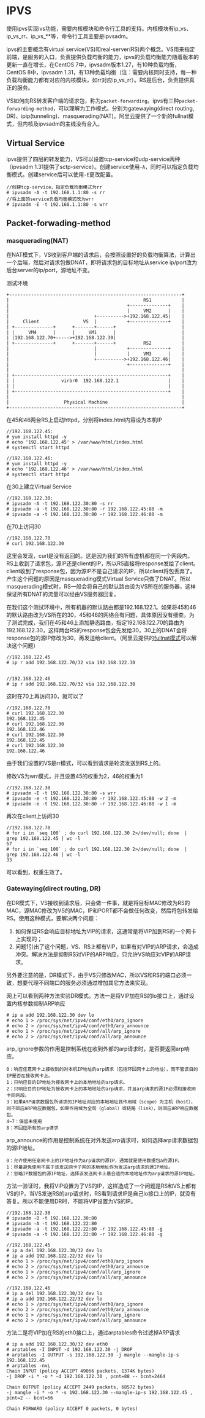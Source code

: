# IPVS

使用ipvs实现lvs功能，需要内核模块和命令行工具的支持。内核模块有ip_vs、ip_vs_rr、ip_vs_**等，命令行工具主要是ipvsadm。

ipvs的主要概念有virtual service(VS)和real-server(RS)两个概念。VS用来指定前端，是服务的入口，负责提供负载均衡的能力，ipvs的负载均衡能力随着版本的更新一直在增长，在CentOS 7中，ipvsadm版本1.27，有10种负载均衡，CentOS 8中，ipvsadm 1.31，有13种负载均衡（注：需要内核同时支持，每一种负载均衡能力都有对应的内核模块，如rr对应ip_vs_rr）。RS是后台，负责提供真正的服务。

VS如何向RS转发客户端的请求包，称为`packet-forwarding`。ipvs有三种`packet-forwarding-method`，可以理解为工作模式。分别为gatewaying(direct routing, DR)、ipip(tunneling)、masquerading(NAT)。阿里云提供了一个新的fullnat模式，但内核及ipvsadm的主线没有合入。

## Virtual Service
ipvs提供了四层的转发能力，VS可以设置tcp-service和udp-service两种（ipvsadm 1.31提供了sctp-service）。创建service使用`-A`，同时可以指定负载均衡模式。创建service后可以使用`-E`更改配置。
```
//创建tcp-service，指定负载均衡模式为rr
# ipvsadm -A -t 192.168.1.1:80 -s rr
//将上面的service负载均衡模式改为wrr
# ipvsadm -E -t 192.168.1.1:80 -s wrr
```
## Packet-forwading-method
### masquerading(NAT)
在NAT模式下，VS收到客户端的请求后，会按照设置好的负载均衡算法，计算出一个后端，然后对请求包做DNAT，即将请求包的目标地址从service ip/port改为后台server的ip/port，源地址不变。

测试环境
```
+---------------------------------------------------------------+
|                                                 RS1           |
|                                           +--------------+    |
|                                           |     VM2      |    |
|                               +---------->+192.168.122.45|    |
|     Client                VS  |           +--------------+    |
| +--------------+      +-------+------+                        |
| |     VM4      |      |     VM1      |                        |
| |192.168.122.70+----->+192.168.122.30|                        |
| +--------------+      +-------+------+          RS2           |
|                               |           +--------------+    |
|                               |           |     VM3      |    |
|                               +---------->+192.168.122.46|    |
|                                           +--------------+    |
|                                                               |
| +--------------------------------------------------------+    |
| |                 virbr0  192.168.122.1                  |    |
| |                                                        |    |
| +--------------------------------------------------------+    |
|                                                               |
|                    Physical Machine                           |
+---------------------------------------------------------------+
```
在45和46两台RS上启动httpd，分别将index.html内容设为本机IP
```
//192.168.122.45:
# yum install httpd -y
# echo '192.168.122.45' > /var/www/html/index.html
# systemctl start httpd

//192.168.122.46:
# yum install httpd -y
# echo '192.168.122.46' > /var/www/html/index.html
# systemctl start httpd
```
在30上建立Virtual Service
```
//192.168.122.30:
# ipvsadm -A -t 192.168.122.30:80 -s rr
# ipvsadm -a -t 192.168.122.30:80 -r 192.168.122.45:80 -m
# ipvsadm -a -t 192.168.122.30:80 -r 192.168.122.46:80 -m
```
在70上访问30
```
//192.168.122.70
# curl 192.168.122.30
```
这里会发现，curl是没有返回的。这是因为我们的所有虚机都在同一个网段内。RS上收到了请求包，源IP还是client的IP，所以RS直接将response发给了client。client收到了response包，因为源IP不是自己请求的IP，所以client将包丢弃了。产生这个问题的原因是masquerading模式Virtual Service只做了DNAT。所以masquerading模式时，RS一般会将自己的默认路由设为VS所在的服务器，这样保证所有DNAT的流量可以经由VS服务器回复。

在我们这个测试环境中，所有机器的默认路由都是192.168.122.1。如果将45和46的默认路由改为VS所在的30，45和46的网络会有问题，具体原因没有细查。为了测试完成，我们在45和46上添加静态路由，指定192.168.122.70的路由为192.168.122.30，这样两台RS的response包会先发给30，30上的DNAT会将response包的源IP修改为30，再发送给client。（阿里云提供的[fullnat模式](https://github.com/alibaba/LVS)可以解决这个问题）
```
//192.168.122.45
# ip r add 192.168.122.70/32 via 192.168.122.30


//192.168.122.46
# ip r add 192.168.122.70/32 via 192.168.122.30
```
这时在70上再访问30，就可以了
```
//192.168.122.70
# curl 192.168.122.30
192.168.122.45
# curl 192.168.122.30
192.168.122.46
# curl 192.168.122.30
192.168.122.45
# curl 192.168.122.30
192.168.122.46
```
由于我们设置的VS是rr模式，可以看到请求是轮流发送到RS上的。

修改VS为wrr模式，并且设置45的权重为2，46的权重为1
```
//192.168.122.30
# ipvsadm -E -t 192.168.122.30:80 -s wrr
# ipvsadm -e -t 192.168.122.30:80 -r 192.168.122.45:80 -w 2 -m
# ipvsadm -e -t 192.168.122.30:80 -r 192.168.122.46:80 -w 1 -m
```
再次在client上访问30
```
//192.168.122.70
# for i in `seq 100` ; do curl 192.168.122.30 2>/dev/null; done  | grep 192.168.122.45 | wc -l
67
# for i in `seq 100` ; do curl 192.168.122.30 2>/dev/null; done  | grep 192.168.122.46 | wc -l
33
```
可以看到，权重生效了。

### Gatewaying(direct routing, DR)
在DR模式下，VS接收到请求后，只会做一件事，就是将目标MAC修改为RS的MAC，源MAC修改为VS的MAC，IP和PORT都不会做任何改变，然后将包转发给RS。使用这种模式，要解决两个问题：
1. 如何保证RS会响应目标地址为VIP的请求，这通常是将VIP加到RS的一个网卡上实现的；
2. 问题1引出了这个问题，VS、RS上都有VIP，如果有对VIP的ARP请求，会造成冲突。解决方法是抑制RS对VIP的ARP响应，只允许VS响应对VIP的ARP请求。

另外要注意的是，DR模式下，由于VS只修改MAC，所以VS和RS的端口必须一致，想要代理不同端口的服务必须通过增加其它方法来实现。

网上可以看到两种方法实验DR模式。方法一是将VIP加在RS的lo接口上，通过设置内核参数抑制ARP响应
```
# ip a add 192.168.122.30 dev lo
# echo 1 > /proc/sys/net/ipv4/conf/eth0/arp_ignore
# echo 2 > /proc/sys/net/ipv4/conf/eth0/arp_announce
# echo 1 > /proc/sys/net/ipv4/conf/all/arp_ignore
# echo 2 > /proc/sys/net/ipv4/conf/all/arp_announce
```
arp_ignore参数的作用是控制系统在收到外部的arp请求时，是否要返回arp响应。
```
0：响应任意网卡上接收到的对本机IP地址的arp请求（包括环回网卡上的地址），而不管该目的IP是否在接收网卡上。
1：只响应目的IP地址为接收网卡上的本地地址的arp请求。
2：只响应目的IP地址为接收网卡上的本地地址的arp请求，并且arp请求的源IP必须和接收网卡同网段。
3：如果ARP请求数据包所请求的IP地址对应的本地地址其作用域（scope）为主机（host），则不回应ARP响应数据包，如果作用域为全局（global）或链路（link），则回应ARP响应数据包。
4~7：保留未使用
8：不回应所有的arp请求
```
arp_announce的作用是控制系统在对外发送arp请求时，如何选择arp请求数据包的源IP地址。
```
0：允许使用任意网卡上的IP地址作为arp请求的源IP，通常就是使用数据包a的源IP。
1：尽量避免使用不属于该发送网卡子网的本地地址作为发送arp请求的源IP地址。
2：忽略IP数据包的源IP地址，选择该发送网卡上最合适的本地地址作为arp请求的源IP地址。
```
方法一验证时，我将VIP设置为了VS的IP，这样造成了一个问题是RS和VS上都有VS的IP，当VS发送RS的arp请求时，RS看到请求IP是自己lo接口上的IP，就没有答复。所以不能使用DR时，不能将VIP设置为VS的IP。
```
//192.168.122.30
# ipvsadm -D -t 192.168.122.30:80
# ipvsadm -A -t 192.168.122.22:80
# ipvsadm -a -t 192.168.122.22:80 -r 192.168.122.45:80 -g
# ipvsadm -a -t 192.168.122.22:80 -r 192.168.122.46:80 -g

//192.168.122.45
# ip a del 192.168.122.30/32 dev lo
# ip a add 192.168.122.22/32 dev lo
# echo 1 > /proc/sys/net/ipv4/conf/eth0/arp_ignore
# echo 2 > /proc/sys/net/ipv4/conf/eth0/arp_announce
# echo 1 > /proc/sys/net/ipv4/conf/all/arp_ignore
# echo 2 > /proc/sys/net/ipv4/conf/all/arp_announce

//192.168.122.46
# ip a del 192.168.122.30/32 dev lo
# ip a add 192.168.122.22/32 dev lo
# echo 1 > /proc/sys/net/ipv4/conf/eth0/arp_ignore
# echo 2 > /proc/sys/net/ipv4/conf/eth0/arp_announce
# echo 1 > /proc/sys/net/ipv4/conf/all/arp_ignore
# echo 2 > /proc/sys/net/ipv4/conf/all/arp_announce
```
方法二是将VIP加在RS的eth0接口上，通过arptables命令过滤掉ARP请求
```
# ip a add 192.168.122.30/32 dev eth0
# arptables -I INPUT -d 192.168.122.30 -j DROP
# arptables -I OUTPUT -s 192.168.122.30 -j mangle --mangle-ip-s 192.168.122.45
# arptables -nvL
Chain INPUT (policy ACCEPT 49066 packets, 1374K bytes)
-j DROP -i * -o * -d 192.168.122.30 , pcnt=88 -- bcnt=2464 

Chain OUTPUT (policy ACCEPT 2449 packets, 68572 bytes)
-j mangle -i * -o * -s 192.168.122.30 --mangle-ip-s 192.168.122.45 , pcnt=2 -- bcnt=56 

Chain FORWARD (policy ACCEPT 0 packets, 0 bytes)
```
